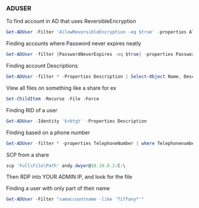 ### ADUSER

To find account in AD that uses ReversibleEncryption
```ps1
Get-ADUser -Filter 'AllowReversibleEncryption -eq $true' -properties AllowReversibleEncryption
```
Finding accounts where Password never expires neatly
```ps1
Get-ADUser -filter {PasswordNeverExpires -eq $true} -properties PasswordNeverExpires | Select-Object Name, SamAccountName, PasswordNeverExpires
```
Finding account Descriptions
```ps1
Get-ADUser -filter * -Properties Description | Select-Object Name, Description
```
View all files on something like a share for ex
```ps1
Get-ChildItem -Recurse -File -Force
```
Finding RID of a user
```ps1
Get-ADUser -Identity 'krbtgt' -Properties Description
```
Finding based on a phone number
```ps1
Get-ADUser -filter * -properties TelephoneNumber | where Telephonenumber -match "336-6754"
```
SCP from a share 
```ps1
scp 'Full\File\Path' andy.dwyer@10.10.0.2:C:\
```
Then RDP into YOUR ADMIN IP, and look for the file


Finding a user with only part of their name
```ps1
Get-ADUser -Filter "samaccountname -like 'Tiffany*'"
```
